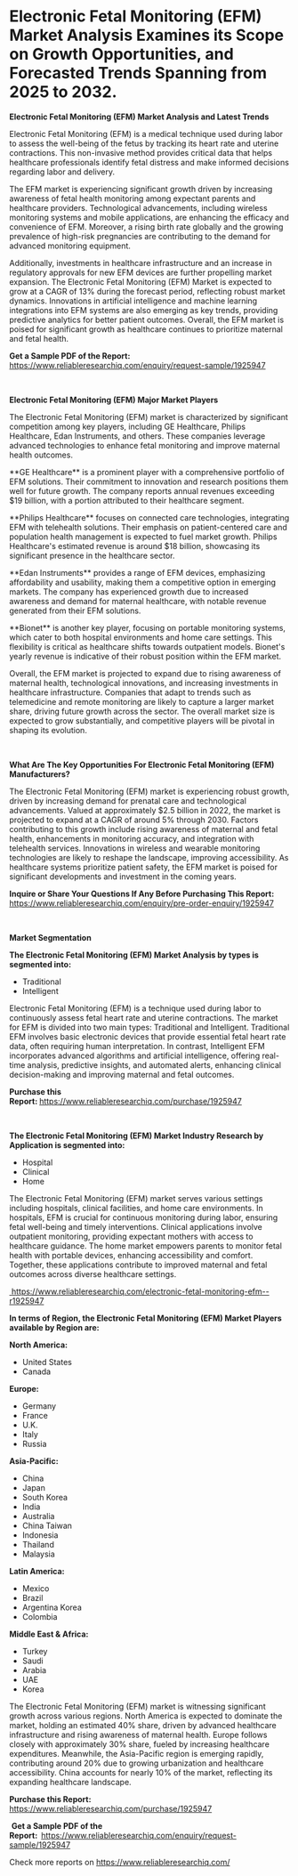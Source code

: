 <p><h1>Electronic Fetal Monitoring (EFM) Market Analysis Examines its Scope on Growth Opportunities, and Forecasted Trends Spanning from 2025 to 2032.</h1></p><p><strong>Electronic Fetal Monitoring (EFM) Market Analysis and Latest Trends</strong></p>
<p><p>Electronic Fetal Monitoring (EFM) is a medical technique used during labor to assess the well-being of the fetus by tracking its heart rate and uterine contractions. This non-invasive method provides critical data that helps healthcare professionals identify fetal distress and make informed decisions regarding labor and delivery.</p><p>The EFM market is experiencing significant growth driven by increasing awareness of fetal health monitoring among expectant parents and healthcare providers. Technological advancements, including wireless monitoring systems and mobile applications, are enhancing the efficacy and convenience of EFM. Moreover, a rising birth rate globally and the growing prevalence of high-risk pregnancies are contributing to the demand for advanced monitoring equipment.</p><p>Additionally, investments in healthcare infrastructure and an increase in regulatory approvals for new EFM devices are further propelling market expansion. The Electronic Fetal Monitoring (EFM) Market is expected to grow at a CAGR of 13% during the forecast period, reflecting robust market dynamics. Innovations in artificial intelligence and machine learning integrations into EFM systems are also emerging as key trends, providing predictive analytics for better patient outcomes. Overall, the EFM market is poised for significant growth as healthcare continues to prioritize maternal and fetal health.</p></p>
<p><strong>Get a Sample PDF of the Report:&nbsp;</strong> <a href="https://www.reliableresearchiq.com/enquiry/request-sample/1925947?utm_campaign=99&utm_medium=2&utm_source=Github&utm_content=ia&utm_term=15012025&utm_id=electronic-fetal-monitoring-efm">https://www.reliableresearchiq.com/enquiry/request-sample/1925947</a></p>
<p>&nbsp;</p>
<p><strong>Electronic Fetal Monitoring (EFM) Major Market Players</strong></p>
<p><p>The Electronic Fetal Monitoring (EFM) market is characterized by significant competition among key players, including GE Healthcare, Philips Healthcare, Edan Instruments, and others. These companies leverage advanced technologies to enhance fetal monitoring and improve maternal health outcomes.</p><p>**GE Healthcare** is a prominent player with a comprehensive portfolio of EFM solutions. Their commitment to innovation and research positions them well for future growth. The company reports annual revenues exceeding $19 billion, with a portion attributed to their healthcare segment.</p><p>**Philips Healthcare** focuses on connected care technologies, integrating EFM with telehealth solutions. Their emphasis on patient-centered care and population health management is expected to fuel market growth. Philips Healthcare's estimated revenue is around $18 billion, showcasing its significant presence in the healthcare sector.</p><p>**Edan Instruments** provides a range of EFM devices, emphasizing affordability and usability, making them a competitive option in emerging markets. The company has experienced growth due to increased awareness and demand for maternal healthcare, with notable revenue generated from their EFM solutions.</p><p>**Bionet** is another key player, focusing on portable monitoring systems, which cater to both hospital environments and home care settings. This flexibility is critical as healthcare shifts towards outpatient models. Bionet's yearly revenue is indicative of their robust position within the EFM market.</p><p>Overall, the EFM market is projected to expand due to rising awareness of maternal health, technological innovations, and increasing investments in healthcare infrastructure. Companies that adapt to trends such as telemedicine and remote monitoring are likely to capture a larger market share, driving future growth across the sector. The overall market size is expected to grow substantially, and competitive players will be pivotal in shaping its evolution.</p></p>
<p>&nbsp;</p>
<p><strong>What Are The Key Opportunities For Electronic Fetal Monitoring (EFM) Manufacturers?</strong></p>
<p><p>The Electronic Fetal Monitoring (EFM) market is experiencing robust growth, driven by increasing demand for prenatal care and technological advancements. Valued at approximately $2.5 billion in 2022, the market is projected to expand at a CAGR of around 5% through 2030. Factors contributing to this growth include rising awareness of maternal and fetal health, enhancements in monitoring accuracy, and integration with telehealth services. Innovations in wireless and wearable monitoring technologies are likely to reshape the landscape, improving accessibility. As healthcare systems prioritize patient safety, the EFM market is poised for significant developments and investment in the coming years.</p></p>
<p><strong>Inquire or Share Your Questions If Any Before Purchasing This Report:</strong> <a href="https://www.reliableresearchiq.com/enquiry/pre-order-enquiry/1925947?utm_campaign=99&utm_medium=2&utm_source=Github&utm_content=ia&utm_term=15012025&utm_id=electronic-fetal-monitoring-efm">https://www.reliableresearchiq.com/enquiry/pre-order-enquiry/1925947</a></p>
<p>&nbsp;</p>
<p><strong>Market Segmentation</strong></p>
<p><strong>The Electronic Fetal Monitoring (EFM) Market Analysis by types is segmented into:</strong></p>
<p><ul><li>Traditional</li><li>Intelligent</li></ul></p>
<p><p>Electronic Fetal Monitoring (EFM) is a technique used during labor to continuously assess fetal heart rate and uterine contractions. The market for EFM is divided into two main types: Traditional and Intelligent. Traditional EFM involves basic electronic devices that provide essential fetal heart rate data, often requiring human interpretation. In contrast, Intelligent EFM incorporates advanced algorithms and artificial intelligence, offering real-time analysis, predictive insights, and automated alerts, enhancing clinical decision-making and improving maternal and fetal outcomes.</p></p>
<p><strong>Purchase this Report:&nbsp;</strong><a href="https://www.reliableresearchiq.com/purchase/1925947?utm_campaign=99&utm_medium=2&utm_source=Github&utm_content=ia&utm_term=15012025&utm_id=electronic-fetal-monitoring-efm">https://www.reliableresearchiq.com/purchase/1925947</a></p>
<p>&nbsp;</p>
<p><strong>The Electronic Fetal Monitoring (EFM) Market Industry Research by Application is segmented into:</strong></p>
<p><ul><li>Hospital</li><li>Clinical</li><li>Home</li></ul></p>
<p><p>The Electronic Fetal Monitoring (EFM) market serves various settings including hospitals, clinical facilities, and home care environments. In hospitals, EFM is crucial for continuous monitoring during labor, ensuring fetal well-being and timely interventions. Clinical applications involve outpatient monitoring, providing expectant mothers with access to healthcare guidance. The home market empowers parents to monitor fetal health with portable devices, enhancing accessibility and comfort. Together, these applications contribute to improved maternal and fetal outcomes across diverse healthcare settings.</p></p>
<p><a href="https://www.reliableresearchiq.com/electronic-fetal-monitoring-efm--r1925947?utm_campaign=99&utm_medium=2&utm_source=Github&utm_content=ia&utm_term=15012025&utm_id=electronic-fetal-monitoring-efm">&nbsp;https://www.reliableresearchiq.com/electronic-fetal-monitoring-efm--r1925947</a></p>
<p><strong>In terms of Region, the Electronic Fetal Monitoring (EFM) Market Players available by Region are:</strong></p>
<p>
    <p> <strong> North America: </strong>
        <ul>
            <li>United States</li>
            <li>Canada</li>
        </ul>
        </p> 
    <p> <strong> Europe: </strong>
        <ul>
            <li>Germany</li>
            <li>France</li>
            <li>U.K.</li>
            <li>Italy</li>
            <li>Russia</li>
        </ul>
        </p> 
    <p> <strong> Asia-Pacific: </strong>
        <ul>
            <li>China</li>
            <li>Japan</li>
            <li>South Korea</li>
            <li>India</li>
            <li>Australia</li>
            <li>China Taiwan</li>
            <li>Indonesia</li>
            <li>Thailand</li>
            <li>Malaysia</li>
        </ul>
        </p> 
    <p> <strong> Latin America: </strong>
        <ul>
            <li>Mexico</li>
            <li>Brazil</li>
            <li>Argentina Korea</li>
            <li>Colombia</li>
        </ul>
        </p> 
    <p> <strong> Middle East & Africa: </strong>
        <ul>
            <li>Turkey</li>
            <li>Saudi</li>
            <li>Arabia</li>
            <li>UAE</li>
            <li>Korea</li>
        </ul>
    </p>
    </p>
<p><p>The Electronic Fetal Monitoring (EFM) market is witnessing significant growth across various regions. North America is expected to dominate the market, holding an estimated 40% share, driven by advanced healthcare infrastructure and rising awareness of maternal health. Europe follows closely with approximately 30% share, fueled by increasing healthcare expenditures. Meanwhile, the Asia-Pacific region is emerging rapidly, contributing around 20% due to growing urbanization and healthcare accessibility. China accounts for nearly 10% of the market, reflecting its expanding healthcare landscape.</p></p>
<p><strong>Purchase this Report: </strong><a href="https://www.reliableresearchiq.com/purchase/1925947?utm_campaign=99&utm_medium=2&utm_source=Github&utm_content=ia&utm_term=15012025&utm_id=electronic-fetal-monitoring-efm">https://www.reliableresearchiq.com/purchase/1925947</a></p>
<p>&nbsp;<strong>Get a Sample PDF of the Report:&nbsp;&nbsp;</strong><a href="https://www.reliableresearchiq.com/enquiry/request-sample/1925947?utm_campaign=99&utm_medium=2&utm_source=Github&utm_content=ia&utm_term=15012025&utm_id=electronic-fetal-monitoring-efm">https://www.reliableresearchiq.com/enquiry/request-sample/1925947</a></p>
<p><strong></strong></p>
<p>Check more reports on <a href="https://www.reliableresearchiq.com/?utm_campaign=99&utm_medium=2&utm_source=Github&utm_content=ia&utm_term=15012025&utm_id=electronic-fetal-monitoring-efm">https://www.reliableresearchiq.com/</a></p>